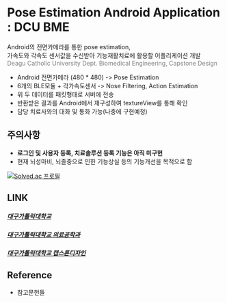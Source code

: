 # Pose Estimation Android Application : DCU BME

Android의 전면카메라를 통한 pose estimation,  
가속도와 각속도 센서값을 수신받아 기능재활치료에 활용할 어플리케이션 개발   
<span style="color:gray">Deagu Catholic University Dept. Biomedical Engineering, Capstone Design</span>  

* Android 전면카메라 (480 * 480) -> Pose Estimation
* 6개의 BLE모듈 + 각가속도센서 -> Nose Filtering, Action Estimation
* 위 두 데이터를 패킷형태로 서버에 전송
* 반환받은 결과를 Android에서 재구성하여 textureView를 통해 확인
* 담당 치료사와의 대화 및 통화 가능(나중에 구현예정)

## 주의사항
- **로그인 및 사용자 등록, 치료솔루션 등록 기능은 아직 미구현**
- 현재 뇌성마비, 뇌졸중으로 인한 기능상실 등의 기능개선을 목적으로 함
  
[![Solved.ac
프로필](http://mazassumnida.wtf/api/v2/generate_badge?boj=samuelitis)](https://solved.ac/samuelitis)  

## LINK
##### [대구가톨릭대학교](https://cu.ac.kr/)
##### [대구가톨릭대학교 의료공학과](https://bme.cu.ac.kr/)
##### [대구가톨릭대학교 캡스톤디자인](https://capstone.cu.ac.kr/pages/index.htm)


## Reference
* 참고문헌들
